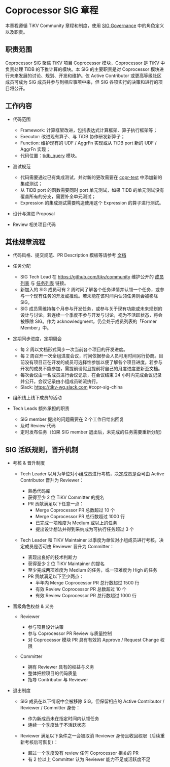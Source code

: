 # Coprocessor SIG 章程

本章程遵循 TiKV Community 章程和制度，使用 [SIG Governance](/GOVERNANCE-zh_CN.md) 中的角色定义以及职责。

## 职责范围

Coprocessor SIG 聚焦 TiKV 项目 Coprocessor 模块，Coprocessor 是 TiKV 中负责处理 TiDB 的下推计算的模块。本 SIG 的主要职责是对 Coprocessor 模块进行未来发展的讨论、规划、开发和维护。仅 Active Contributor 或更高等级社区成员可成为 SIG 成员并参与到相应事项中来，但 SIG 各项实行的决策和进行的项目将公开。

## 工作内容

- 代码范围
  - Framework: 计算框架改进，包括表达式计算框架、算子执行框架等；
  - Executor: 改进现有算子、与 TiDB 协作研发新算子；
  - Function: 维护现有的 UDF / AggrFn 实现或从  TiDB port 新的 UDF / AggrFn 实现；
  - 代码位置：[tidb_query](https://github.com/tikv/tikv/tree/master/components/tidb_query) 模块。

- 测试规范
  - 代码需要通过已有集成测试，并对新的更改需要在 [copr-test](https://github.com/tikv/copr-test) 中添加新的集成测试；
  - 从 TiDB port 的函数需要同时 port 单元测试，如果 TiDB 的单元测试没有覆盖所有的分支，需要补全单元测试；
  - Expression 的集成测试需要构造使用这个 Expression 的算子进行测试。

- 设计与演进 Proposal
- Review 相关项目代码

## 其他规章流程

- 代码风格、提交规范、PR Description 模板等请参考 [文档](https://github.com/tikv/tikv/blob/master/CONTRIBUTING.md)
- 任务分配
  - SIG Tech Lead 在 https://github.com/tikv/community 维护公开的 [成员列表](https://pingcap.com/developer/sig/coprocessor) 与 [任务列表](./workflow-zh_CN.md) 链接。
  - 新加入的 SIG 成员可有 2 周时间了解各个任务详情并认领一个任务，或参与一个现有任务的开发或推动。若未能在该时间内认领任务则会被移除 SIG。
  - SIG 成员需维持每个月参与开发任务，或参与关于现有功能或未来规划的设计与讨论。若连续一个季度不参与开发与讨论，视为不活跃状态，将会被移除 SIG。作为 acknowledgment，仍会处于成员列表的「Former Member」中。

- 定期同步进度，定期周会
  - 每 2 周以文档形式同步一次当前各个项目的开发进度。
  - 每 2 周召开一次全组进度会议，时间依据参会人员可用时间另行协商。目前没有项目正在开发的成员可选择性参加以便了解各个项目进度。若参与开发的成员不能参加，需提前请假且提前将自己的月度进度更新至文档。
  - 每次会议由一名成员进行会议记录，在会议结束 24 小时内完成会议记录并公开。会议记录由小组成员轮流执行。
  - Slack: https://tikv-wg.slack.com #copr-sig-china

- 组织线上线下成员的活动
- Tech Leads 额外承担的职责
  - SIG member 提出的问题需要在 2 个工作日给出回复
  - 及时 Review 代码
  - 定时发布任务（如果 SIG member 退出后，未完成的任务需要重新分配）


## SIG 活跃规则，晋升机制

- 考核 & 晋升制度
  - Tech Leader 以月为单位对小组成员进行考核，决定成员是否可由 Active Contributor 晋升为 Reviewer：
    - 熟悉代码库
    - 获得至少 2 位 TiKV Committer 的提名
    - PR 贡献满足以下任意一点：
      - Merge Coprocessor PR 总数超过 10 个
      - Merge Coprocessor PR 总行数超过 1000 行
      - 已完成一项难度为 Medium 或以上的任务
      - 提出设计想法并得到采纳成为可执行任务超过 3 个

  - Tech Leader 和 TiKV Maintainer 以季度为单位对小组成员进行考核，决定成员是否可由 Reviewer 晋升为 Committer：
    - 表现出良好的技术判断力
    - 获得至少 2 位 TiKV Maintainer 的提名
    - 至少完成两项难度为 Medium 的任务，或一项难度为 High 的任务
    - PR 贡献满足以下至少两点：
      - 半年内 Merge Coprocessor PR 总行数超过 1500 行
      - 有效 Review Coprocessor PR 总数超过 10 个
      - 有效 Review Coprocessor PR 总行数超过 1000 行

- 晋级角色权益 & 义务
  - Reviewer
    - 参与项目设计决策
    - 参与 Coprocessor PR Review 与质量控制
    - 对 Coprocessor 模块 PR 具有有效的 Approve / Request Change 权限

  - Committer
    - 拥有 Reviewer 具有的权益与义务
    - 整体把控项目的代码质量
    - 指导 Contributor 与 Reviewer

- 退出制度
  - SIG 成员在以下情况中会被移除 SIG，但保留相应的 Active Contributor / Reviewer / Committer 身份：
    - 作为新成员未在指定时间内认领任务
    - 连续一个季度处于不活跃状态

  - Reviewer 满足以下条件之一会被取消 Reviewer 身份且收回权限（后续重新考核后可恢复）：
    - 超过一个季度没有 review 任何 Coprocessor 相关的 PR
    - 有 2 位以上 Committer 认为 Reviewer 能力不足或活跃度不足
